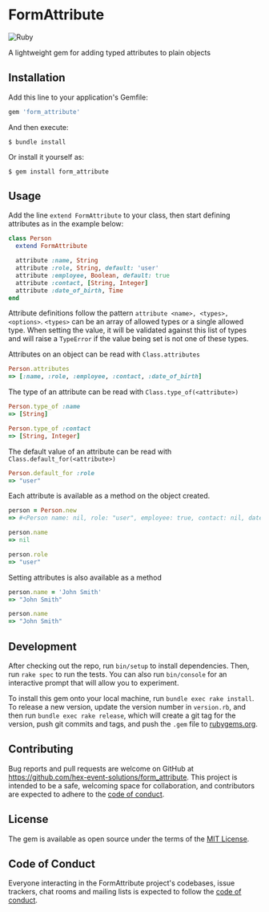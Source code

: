 # FormAttribute

![Ruby](https://github.com/hex-event-solutions/form-attribute/workflows/Ruby/badge.svg)

A lightweight gem for adding typed attributes to plain objects

## Installation

Add this line to your application's Gemfile:

```ruby
gem 'form_attribute'
```

And then execute:

    $ bundle install

Or install it yourself as:

    $ gem install form_attribute

## Usage

Add the line `extend FormAttribute` to your class, then start defining
attributes as in the example below:

```ruby
class Person
  extend FormAttribute

  attribute :name, String
  attribute :role, String, default: 'user'
  attribute :employee, Boolean, default: true
  attribute :contact, [String, Integer]
  attribute :date_of_birth, Time
end
```

Attribute definitions follow the pattern `attribute <name>, <types>, <options>`.
`<types>` can be an array of allowed types or a single allowed type. When
setting the value, it will be validated against this list of types and will
raise a `TypeError` if the value being set is not one of these types.

Attributes on an object can be read with `Class.attributes`

```ruby
Person.attributes
=> [:name, :role, :employee, :contact, :date_of_birth]
```

The type of an attribute can be read with `Class.type_of(<attribute>)`

```ruby
Person.type_of :name
=> [String]

Person.type_of :contact
=> [String, Integer]
```

The default value of an attribute can be read with
`Class.default_for(<attribute>)`

```ruby
Person.default_for :role
=> "user"
```

Each attribute is available as a method on the object created.

```ruby
person = Person.new
=> #<Person name: nil, role: "user", employee: true, contact: nil, date_of_birth: nil>

person.name
=> nil

person.role
=> "user"
```

Setting attributes is also available as a method

```ruby
person.name = 'John Smith'
=> "John Smith"

person.name
=> "John Smith"
```

## Development

After checking out the repo, run `bin/setup` to install dependencies. Then, run
`rake spec` to run the tests. You can also run `bin/console` for an interactive
prompt that will allow you to experiment.

To install this gem onto your local machine, run `bundle exec rake install`. To
release a new version, update the version number in `version.rb`, and then run
`bundle exec rake release`, which will create a git tag for the version, push
git commits and tags, and push the `.gem` file to
[rubygems.org](https://rubygems.org).

## Contributing

Bug reports and pull requests are welcome on GitHub at
https://github.com/hex-event-solutions/form_attribute. This project is intended
to be a safe, welcoming space for collaboration, and contributors are expected
to adhere to the
[code of conduct](https://github.com/hex-event-solutions/form_attribute/blob/master/CODE_OF_CONDUCT.md).

## License

The gem is available as open source under the terms of the
[MIT License](https://opensource.org/licenses/MIT).

## Code of Conduct

Everyone interacting in the FormAttribute project's codebases, issue trackers,
chat rooms and mailing lists is expected to follow the
[code of conduct](https://github.com/hex-event-solutions/form_attribute/blob/master/CODE_OF_CONDUCT.md).

```

```
